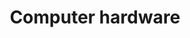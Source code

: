 ---
title: Computer hardware
longTitle: 'Computer hardware'
tags:
- gccommon
usedFor:
- "[[Computers]]"
---